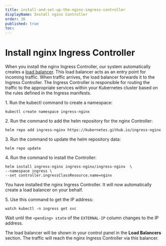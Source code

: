 ```yaml
---
title: install-and-set-up-the-nginx-ingress-controller
displayName: Install nginx Controller
order: 30
published: true
toc:
---
```

# Install nginx Ingress Controller

When you install the nginx Ingress Controller, our system automatically creates a <a href="https://gcore.com/cloud/load-balancers/" target="_blank">load balancer</a>. This load balancer acts as an entry point for incoming traffic. When traffic arrives, the load balancer forwards it to the Ingress Controller. The Ingress Controller is responsible for routing the traffic to the appropriate services within your Kubernetes cluster based on the rules defined in the Ingress manifests.

1\. Run the kubectl command to create a namespace:

```
kubectl create namespace ingress-nginx
```

2\. Run the command to add the helm repository for the nginx Controller:

```
helm repo add ingress-nginx https://kubernetes.github.io/ingress-nginx
```

3\. Run the command to update the helm repository data:

```
helm repo update
```

4\. Run the command to install the Controller:

```
helm install ingress-nginx ingress-nginx/ingress-nginx  \
--namespace ingress \
--set controller.ingressClassResource.name=nginx
```

You have installed the nginx Ingress Controller. It will now automatically create a load balancer on your behalf.

5\. Use this command to get the IP address:

```
watch kubectl -n ingress get svc
```
Wait until the `<pending> state` of the `EXTERNAL-IP` column changes to the IP address.

The load balancer will be shown in your control panel in the **Load Balancers** section. The traffic will reach the nginx Ingress Controller via this balancer.